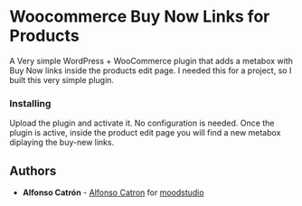 # Woocommerce Buy Now Links for Products

A Very simple WordPress + WooCommerce plugin that adds a metabox with Buy Now links inside the products edit page. 
I needed this for a project, so I built this very simple plugin. 

### Installing

Upload the plugin and activate it. No configuration is needed.
Once the plugin is active, inside the product edit page you will find a new metabox diplaying the buy-new links.


## Authors

* **Alfonso Catrón** - [Alfonso Catron](https://alfonsocatron.com/) for  [moodstudio](https://moodstudio.net)



